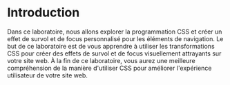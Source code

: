 # Introduction

Dans ce laboratoire, nous allons explorer la programmation CSS et créer un effet de survol et de focus personnalisé pour les éléments de navigation. Le but de ce laboratoire est de vous apprendre à utiliser les transformations CSS pour créer des effets de survol et de focus visuellement attrayants sur votre site web. À la fin de ce laboratoire, vous aurez une meilleure compréhension de la manière d'utiliser CSS pour améliorer l'expérience utilisateur de votre site web.
